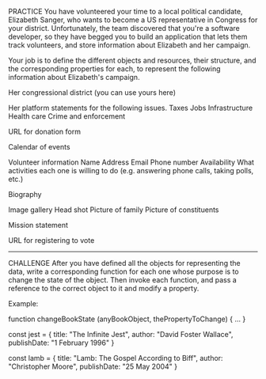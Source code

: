 PRACTICE
You have volunteered your time to a local political candidate, Elizabeth Sanger, who wants to become a US representative in Congress for your district. Unfortunately, the team discovered that you're a software developer, so they have begged you to build an application that lets them track volunteers, and store information about Elizabeth and her campaign.

Your job is to define the different objects and resources, their structure, and the corresponding properties for each, to represent the following information about Elizabeth's campaign.

Her congressional district (you can use yours here)

Her platform statements for the following issues.
    Taxes
    Jobs
    Infrastructure
    Health care
    Crime and enforcement

URL for donation form   

Calendar of events

Volunteer information
    Name
    Address
    Email
    Phone number
    Availability
    What activities each one is willing to do (e.g. answering phone calls, taking polls, etc.)

Biography

Image gallery
    Head shot
    Picture of family
    Picture of constituents

Mission statement

URL for registering to vote

-----------------------------------------------------------------

CHALLENGE
After you have defined all the objects for representing the data, write a corresponding function for each one whose purpose is to change the state of the object. Then invoke each function, and pass a reference to the correct object to it and modify a property.

Example:

function changeBookState (anyBookObject, thePropertyToChange) {
    ...
}

const jest = {
    title: "The Infinite Jest",
    author: "David Foster Wallace",
    publishDate: "1 February 1996"
}

const lamb = {
    title: "Lamb: The Gospel According to Biff",
    author: "Christopher Moore",
    publishDate: "25 May 2004"
}